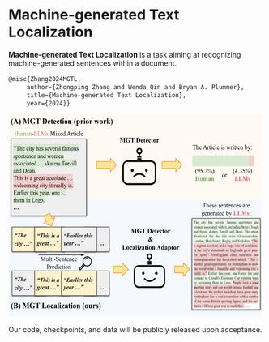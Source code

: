 # Machine-generated Text Localization


**Machine-generated Text Localization** is a task aiming at recognizing machine-generated sentences within a document.

    @misc{Zhang2024MGTL,
         author={Zhongping Zhang and Wenda Qin and Bryan A. Plummer},
         title={Machine-generated Text Localization},
         year={2024}}

<!--<img src="figure_overview.png" alt="alt text" style="zoom:50%;" />-->

<img src="figure_overview.png" alt="alt text" width="500" height="400" >


Our code, checkpoints, and data will be publicly released upon acceptance.






